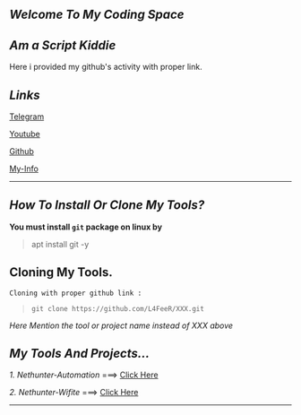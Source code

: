 ## ***Welcome To My Coding Space***

## ***Am a Script Kiddie***


Here i provided my github's activity with proper link.



## ***Links***


[Telegram](https://t.me/kali_nethunter_android)

[Youtube](https://youtube.com/channel/UCOB6x1Bn0dpBk0ZOHcARKYQ)

[Github](https://github.com/L4FeeR)

[My-Info](./about.md)


* * *


## ***How To Install Or Clone My Tools?***

**You must install `git` package on linux by**
>    apt install git -y



## **Cloning My Tools.**

    Cloning with proper github link :

  >`git clone https://github.com/L4FeeR/XXX.git`

 *Here Mention the tool or project name instead of XXX above*



## ***My Tools And Projects...***

 *1. Nethunter-Automation* ===> [Click Here](https://github.com/L4FeeR/Nethunter-Automation)

 *2. Nethunter-Wifite*     ===> [Click Here](https://github.com/L4FeeR/NH-Wifite)


* * *
